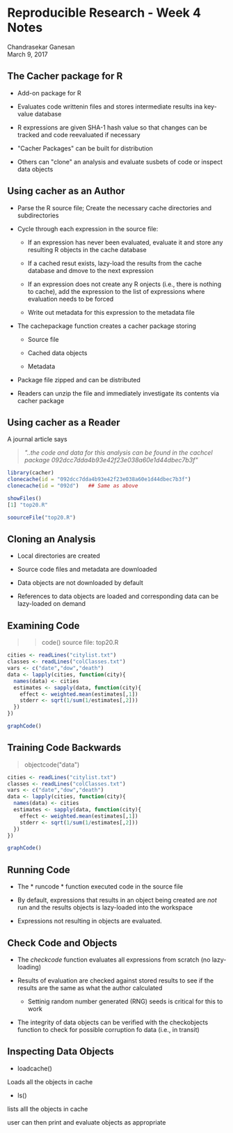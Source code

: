 # Reproducible Research - Week 4 Notes
Chandrasekar Ganesan  
March 9, 2017  


## The Cacher package for R

* Add-on package for R

* Evaluates code writtenin files and stores intermediate results ina  key-value database

* R expressions are given SHA-1 hash value so that changes can be tracked and code reevaluated if necessary

* "Cacher Packages" can be built for distribution

* Others can "clone" an analysis and evaluate susbets of code or inspect data objects

## Using cacher as an Author

* Parse the R source file; Create the necessary cache  directories and subdirectories

* Cycle through each expression in the source file:

  - If an expression has never been evaluated, evaluate it and store any resulting R objects in the cache database
  
  - If a cached resut exists, lazy-load the results from the cache database and dmove to the next expression
  
  - If an expression does not create any R onjects (i.e., there is nothing to cache), add the expression to the list of expressions where evaluation needs to be forced
  
  - Write out metadata for this expression to the metadata file
  
* The cachepackage function creates a cacher package storing

  - Source file
  
  - Cached data objects
  
  - Metadata

* Package file zipped and can be distributed

* Readers can unzip the file and immediately investigate its contents via cacher package

## Using cacher as a Reader

A journal article says

> *"..the code and data for this analysis can be found in the cachcel package 092dcc7dda4b93e42f23e038a60e1d44dbec7b3f"*


```r
library(cacher)
clonecache(id = "092dcc7dda4b93e42f23e038a60e1d44dbec7b3f")
clonecache(id = "092d")   ## Same as above

showFiles()
[1] "top20.R"

soourceFile("top20.R")
```

## Cloning an Analysis

* Local directories are created

* Source code files and metadata are downloaded

* Data objects are not downloaded by default

* References to data objects are loaded and corresponding data can be lazy-loaded on demand

## Examining Code

> >code()
> source file: top20.R


```r
cities <- readLines("citylist.txt")
classes <- readLines("colClasses.txt")
vars <- c("date","dow","death")
data <- lapply(cities, function(city){
  names(data) <- cities
  estimates <- sapply(data, function(city){
    effect <- weighted.mean(estimates[,1])
    stderr <- sqrt(1/sum(1/estimates[,2]))
  })
})

graphCode()
```

## Training Code  Backwards

> objectcode("data")


```r
cities <- readLines("citylist.txt")
classes <- readLines("colClasses.txt")
vars <- c("date","dow","death")
data <- lapply(cities, function(city){
  names(data) <- cities
  estimates <- sapply(data, function(city){
    effect <- weighted.mean(estimates[,1])
    stderr <- sqrt(1/sum(1/estimates[,2]))
  })
})

graphCode()
```

## Running Code

* The * runcode * function executed code in the source file

* By default, expressions that results in an object being created are *not* run and the results objects is lazy-loaded into the workspace

* Expressions not resulting in objects are evaluated.

## Check Code and Objects

* The *checkcode* function evaluates all expressions from scratch (no lazy-loading)

* Results of evaluation are checked against stored results to see if the results are the same as what the author calculated

  - Settinig random number generated (RNG) seeds is critical for this to work

* The integrity of data objects can be verified with the checkobjects function to check for possible corruption fo data (i.e., in transit)

## Inspecting Data Objects

* loadcache()

Loads all the objects in cache

* ls()

lists alll the objects in cache

user can then print and evaluate objects as appropriate




